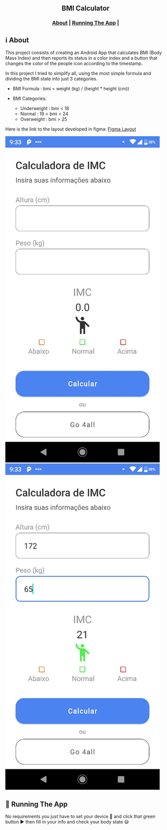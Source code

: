 <h2 align="center">
  BMI Calculator
</h2>

<p align="center">
  <a href="LICENSE"></a>
</p>

<h3 align="center">  
  <a href="#information_source-about">About</a> |
  <a href="#rocket-running-the-app">Running The App</a> |  
</h3>

## :information_source: About

This project consists of creating an Android App that calculates BMI (Body Mass Index) and then reports its status in a color index and a button that changes the color of the people icon according to the timestamp.

In this project I tried to simplify all, using the most simple formula and dividing the BMI state into just 3 categories.

 * BMI Formula  : bmi = weight (kg) / (height * height (cm))
 
 * BMI Categories:
 
   * Underweight : bmi  < 18
   * Normal 		 : 19 < bmi < 24
   * Overweight  : bmi  > 25

Here is the link to the layout developed in figma: <a href="https://www.figma.com/file/uHS9PVWw4Su3pklVSx2Fui/IMC-Calculator-4all?node-id=0%3A1" target="_blank">Figma Layout</a>

<img src="empty-print.jfif">
<img src="normal-bmi-print.jfif">

## :rocket: Running The App

No requirements you just have to set your device 📱 and click that green button ▶ ️then fill in your info and check your body state 😃